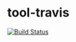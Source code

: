 # tool-travis
[![Build Status](https://travis-ci.org/buildboard/tool-travis.svg?branch=master)](https://travis-ci.org/buildboard/tool-travis)
